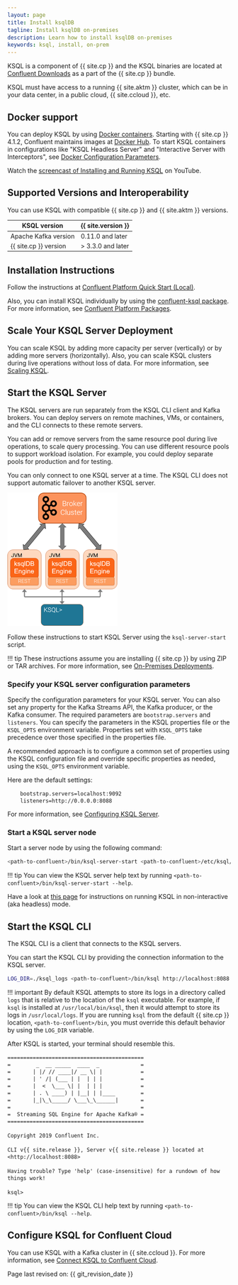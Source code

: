 ```yaml
---
layout: page
title: Install ksqlDB
tagline: Install ksqlDB on-premises
description: Learn how to install ksqlDB on-premises
keywords: ksql, install, on-prem
---
```


KSQL is a component of {{ site.cp }} and the KSQL binaries are located
at [Confluent Downloads](https://www.confluent.io/download/)
as a part of the {{ site.cp }} bundle.

KSQL must have access to a running {{ site.aktm }} cluster, which can
be in your data center, in a public cloud, {{ site.ccloud }}, etc.

Docker support
--------------

You can deploy KSQL by using
[Docker containers](install-ksql-with-docker.md).
Starting with {{ site.cp }} 4.1.2, Confluent maintains images at
[Docker Hub](https://hub.docker.com/r/confluentinc/cp-ksql-server/).
To start KSQL containers in configurations like "KSQL Headless
Server" and "Interactive Server with Interceptors", see [Docker
Configuration
Parameters](https://docs.confluent.io/current/installation/docker/config-reference.html).

Watch the [screencast of Installing and Running
KSQL](https://www.youtube.com/embed/icwHpPm-TCA) on YouTube.

Supported Versions and Interoperability
---------------------------------------

You can use KSQL with compatible {{ site.cp }} and {{ site.aktm }}
versions.

|     KSQL version      | {{ site.version }} |
| --------------------- | ------------------ |
| Apache Kafka version  | 0.11.0 and later   |
| {{ site.cp }} version | > 3.3.0 and later  |

Installation Instructions
-------------------------

Follow the instructions at [Confluent Platform Quick Start
(Local)](https://docs.confluent.io/current/quickstart/ce-quickstart.html).

Also, you can install KSQL individually by using the [confluent-ksql
package](https://docs.confluent.io/current/installation/available_packages.html#confluent-ksql).
For more information, see [Confluent Platform
Packages](https://docs.confluent.io/current/installation/available_packages.html).

Scale Your KSQL Server Deployment
---------------------------------

You can scale KSQL by adding more capacity per server (vertically) or by
adding more servers (horizontally). Also, you can scale KSQL clusters
during live operations without loss of data. For more information, see
[Scaling KSQL](../capacity-planning.md#scaling-ksql).

Start the KSQL Server
---------------------

The KSQL servers are run separately from the KSQL CLI client and Kafka
brokers. You can deploy servers on remote machines, VMs, or containers,
and the CLI connects to these remote servers.

You can add or remove servers from the same resource pool during live
operations, to scale query processing. You can use different resource pools
to support workload isolation. For example, you could deploy separate pools
for production and for testing.

You can only connect to one KSQL server at a time. The KSQL CLI does not
support automatic failover to another KSQL server.

![image](../img/client-server.png)

Follow these instructions to start KSQL Server using the
`ksql-server-start` script.

!!! tip
	These instructions assume you are installing {{ site.cp }} by using ZIP
    or TAR archives. For more information, see [On-Premises
    Deployments](https://docs.confluent.io/current/installation/installing_cp/index.html).

### Specify your KSQL server configuration parameters

Specify the configuration parameters for your KSQL server. You can also set
any property for the Kafka Streams API, the Kafka producer, or the Kafka
consumer. The required parameters are `bootstrap.servers` and `listeners`.
You can specify the parameters in the KSQL properties file or the `KSQL_OPTS`
environment variable. Properties set with `KSQL_OPTS` take precedence over
those specified in the properties file.

A recommended approach is to configure a common set of properties
using the KSQL configuration file and override specific properties
as needed, using the `KSQL_OPTS` environment variable.

Here are the default settings:

```
    bootstrap.servers=localhost:9092
    listeners=http://0.0.0.0:8088
```

For more information, see [Configuring KSQL Server](server-config/index.md).

### Start a KSQL server node

Start a server node by using the following command:

```bash
<path-to-confluent>/bin/ksql-server-start <path-to-confluent>/etc/ksql/ksql-server.properties
```

!!! tip
	You can view the KSQL server help text by running
    `<path-to-confluent>/bin/ksql-server-start --help`.

Have a look at [this page](server-config/index.md#non-interactive-headless-ksql-usage)
for instructions on running KSQL in non-interactive (aka headless)
mode.

Start the KSQL CLI
------------------

The KSQL CLI is a client that connects to the KSQL servers.

You can start the KSQL CLI by providing the connection information to
the KSQL server.

```bash
LOG_DIR=./ksql_logs <path-to-confluent>/bin/ksql http://localhost:8088
```

!!! important
	By default KSQL attempts to store its logs in a directory called `logs`
    that is relative to the location of the `ksql` executable. For example,
    if `ksql` is installed at `/usr/local/bin/ksql`, then it would attempt
    to store its logs in `/usr/local/logs`. If you are running `ksql` from
    the default {{ site.cp }} location, `<path-to-confluent>/bin`, you must
    override this default behavior by using the `LOG_DIR` variable.

After KSQL is started, your terminal should resemble this.

```
===========================================
=        _  __ _____  ____  _             =
=       | |/ // ____|/ __ \| |            =
=       | ' /| (___ | |  | | |            =
=       |  <  \___ \| |  | | |            =
=       | . \ ____) | |__| | |____        =
=       |_|\_\_____/ \___\_\______|       =
=                                         =
=  Streaming SQL Engine for Apache Kafka® =
===========================================

Copyright 2019 Confluent Inc.

CLI v{{ site.release }}, Server v{{ site.release }} located at
<http://localhost:8088>

Having trouble? Type 'help' (case-insensitive) for a rundown of how
things work!

ksql>
```

!!! tip
        You can view the KSQL CLI help text by running
        `<path-to-confluent>/bin/ksql --help`.

Configure KSQL for Confluent Cloud
----------------------------------

You can use KSQL with a Kafka cluster in {{ site.ccloud }}. For more
information, see
[Connect KSQL to Confluent Cloud](https://docs.confluent.io/current/cloud/connect/ksql-cloud-config.html).

Page last revised on: {{ git_revision_date }}
